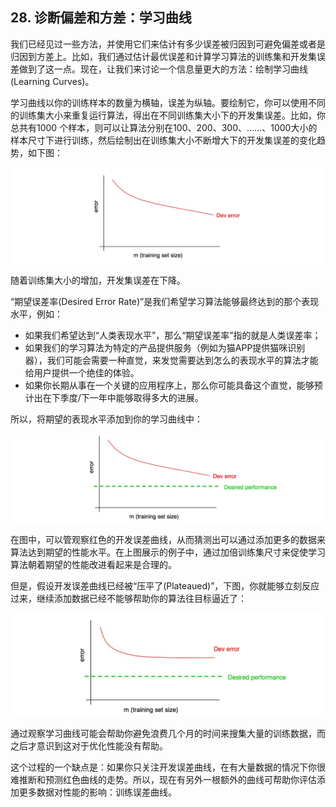 ## 28. 诊断偏差和方差：学习曲线

我们已经见过一些方法，并使用它们来估计有多少误差被归因到可避免偏差或者是归因到方差上。比如，我们通过估计最优误差和计算学习算法的训练集和开发集误差做到了这一点。现在，让我们来讨论一个信息量更大的方法：绘制学习曲线(Learning Curves)。

学习曲线以你的训练样本的数量为横轴，误差为纵轴。要绘制它，你可以使用不同的训练集大小来重复运行算法，得出在不同训练集大小下的开发集误差。比如，你总共有1000 个样本，则可以让算法分别在100、200、300、……、1000大小的样本尺寸下进行训练，然后绘制出在训练集大小不断增大下的开发集误差的变化趋势，如下图：

![](https://raw.githubusercontent.com/AlbertHG/alberthg.github.io/master/makedown_img/20180422mlyearning/11.png)

随着训练集大小的增加，开发集误差在下降。

“期望误差率(Desired Error Rate)”是我们希望学习算法能够最终达到的那个表现水平，例如：

- 如果我们希望达到“人类表现水平”，那么“期望误差率”指的就是人类误差率；
- 如果我们的学习算法为特定的产品提供服务（例如为猫APP提供猫咪识别器），我们可能会需要一种直觉，来发觉需要达到怎么的表现水平的算法才能给用户提供一个绝佳的体验。
- 如果你长期从事在一个关键的应用程序上，那么你可能具备这个直觉，能够预计出在下季度/下一年中能够取得多大的进展。

所以，将期望的表现水平添加到你的学习曲线中：

![](https://raw.githubusercontent.com/AlbertHG/alberthg.github.io/master/makedown_img/20180422mlyearning/12.png)

在图中，可以管观察红色的开发误差曲线，从而猜测出可以通过添加更多的数据来算法达到期望的性能水平。在上图展示的例子中，通过加倍训练集尺寸来促使学习算法朝着期望的性能改进看起来是合理的。

但是，假设开发误差曲线已经被“压平了(Plateaued)”，下图，你就能够立刻反应过来，继续添加数据已经不能够帮助你的算法往目标逼近了：

![](https://raw.githubusercontent.com/AlbertHG/alberthg.github.io/master/makedown_img/20180422mlyearning/13.png)

通过观察学习曲线可能会帮助你避免浪费几个月的时间来搜集大量的训练数据，而之后才意识到这对于优化性能没有帮助。

这个过程的一个缺点是：如果你只关注开发误差曲线，在有大量数据的情况下你很难推断和预测红色曲线的走势。所以，现在有另外一根额外的曲线可帮助你评估添加更多数据对性能的影响：训练误差曲线。
